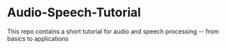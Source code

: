 # Audio-Speech-Tutorial
This repo contains a short tutorial for audio and speech processing -- from basics to applications
